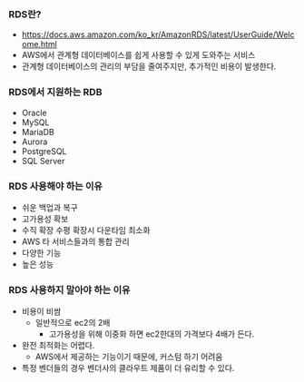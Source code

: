 
### RDS란?
- https://docs.aws.amazon.com/ko_kr/AmazonRDS/latest/UserGuide/Welcome.html
- AWS에서 관계형 데이터베이스를 쉽게 사용할 수 있게 도와주는 서비스
- 관계형 데이터베이스의 관리의 부담을 줄여주지만, 추가적인 비용이 발생한다.

### RDS에서 지원하는 RDB
- Oracle
- MySQL
- MariaDB
- Aurora
- PostgreSQL
- SQL Server

### RDS 사용해야 하는 이유
- 쉬운 백업과 복구
- 고가용성 확보
- 수직 확장 수평 확장시 다운타임 최소화
- AWS 타 서비스들과의 통합 관리
- 다양한 기능
- 높은 성능

### RDS 사용하지 말아야 하는 이유
- 비용이 비쌈
  - 일반적으로 ec2의 2배 
    - 고가용성을 위해 이중화 하면 ec2한대의 가격보다 4배가 든다.
- 완전 최적화는 어렵다.
  - AWS에서 제공하는 기능이기 때문에, 커스텀 하기 어려움
- 특정 벤더들의 경우 벤더사의 클라우트 제품이 더 유리할 수 있다.